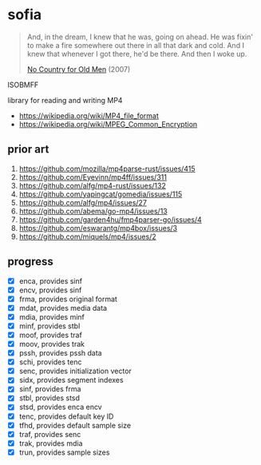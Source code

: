 # sofia

> And, in the dream, I knew that he was, going on ahead. He was fixin' to make
> a fire somewhere out there in all that dark and cold. And I knew that
> whenever I got there, he'd be there. And then I woke up.
>
> [No Country for Old Men](//youtube.com/watch?v=GH4IhjtaAUQ) (2007)

ISOBMFF

library for reading and writing MP4

- <https://wikipedia.org/wiki/MP4_file_format>
- <https://wikipedia.org/wiki/MPEG_Common_Encryption>

## prior art

1. https://github.com/mozilla/mp4parse-rust/issues/415
2. https://github.com/Eyevinn/mp4ff/issues/311
3. https://github.com/alfg/mp4-rust/issues/132
4. https://github.com/yapingcat/gomedia/issues/115
5. https://github.com/alfg/mp4/issues/27
6. https://github.com/abema/go-mp4/issues/13
7. https://github.com/garden4hu/fmp4parser-go/issues/4
8. https://github.com/eswarantg/mp4box/issues/3
9. https://github.com/miquels/mp4/issues/2

## progress

- [x] enca, provides sinf
- [x] encv, provides sinf
- [x] frma, provides original format
- [x] mdat, provides media data
- [x] mdia, provides minf
- [x] minf, provides stbl
- [x] moof, provides traf
- [x] moov, provides trak
- [x] pssh, provides pssh data
- [x] schi, provides tenc
- [x] senc, provides initialization vector
- [x] sidx, provides segment indexes
- [x] sinf, provides frma
- [x] stbl, provides stsd
- [x] stsd, provides enca encv
- [x] tenc, provides default key ID
- [x] tfhd, provides default sample size
- [x] traf, provides senc
- [x] trak, provides mdia
- [x] trun, provides sample sizes
